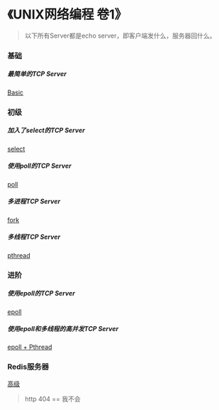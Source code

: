 # 《UNIX网络编程 卷1》
> 以下所有Server都是echo server，即客户端发什么，服务器回什么。
### 基础
##### 最简单的TCP Server
[Basic](https://github.com/LuciferLau/UNP/upload/master/basic%20server)  

### 初级
##### 加入了select的TCP Server
[select]()  
##### 使用poll的TCP Server
[poll]()  
##### 多进程TCP Server
[fork]()  
##### 多线程TCP Server
[pthread]()  

### 进阶
##### 使用epoll的TCP Server
[epoll]()  
##### 使用epoll和多线程的高并发TCP Server
[epoll + Pthread]()  

### Redis服务器
[高级]()  
> http 404 == 我不会  
